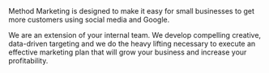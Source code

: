 ##
Method Marketing is designed to make it easy for small businesses to get more customers using social media and Google.

We are an extension of your internal team. We develop compelling creative, data-driven targeting and we do the heavy lifting necessary to execute an effective marketing plan that will grow your business and increase your profitability.